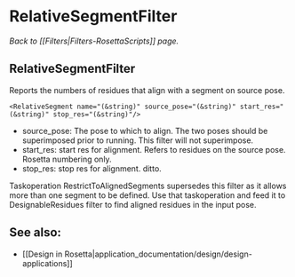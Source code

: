# RelativeSegmentFilter
*Back to [[Filters|Filters-RosettaScripts]] page.*
## RelativeSegmentFilter

Reports the numbers of residues that align with a segment on source pose.

```
<RelativeSegment name="(&string)" source_pose="(&string)" start_res="(&string)" stop_res="(&string)"/>
```

-   source\_pose: The pose to which to align. The two poses should be superimposed prior to running. This filter will not superimpose.
-   start\_res: start res for alignment. Refers to residues on the source pose. Rosetta numbering only.
-   stop\_res: stop res for alignment. ditto.

Taskoperation RestrictToAlignedSegments supersedes this filter as it allows more than one segment to be defined. Use that taskoperation and feed it to DesignableResidues filter to find aligned residues in the input pose.

## See also:

* [[Design in Rosetta|application_documentation/design/design-applications]]

